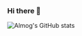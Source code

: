 ### Hi there 👋
![Almog's GitHub stats](https://github-readme-stats.vercel.app/api?username=almogre02&show_icons=true&theme=vision-friendly-dark)


<!--
**almogre02/almogre02** is a ✨ _special_ ✨ repository because its `README.md` (this file) appears on your GitHub profile.

Here are some ideas to get you started:

- 🔭 I’m currently working on ...
- 🌱 I’m currently learning ...
- 👯 I’m looking to collaborate on ...
- 🤔 I’m looking for help with ...
- 💬 Ask me about ...
- 📫 How to reach me: ...
- 😄 Pronouns: ...
- ⚡ Fun fact: ...
-->
